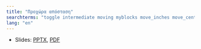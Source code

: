 ```yaml
---
title: "Προχώρα απόσταση"
searchterms: "toggle intermediate moving myblocks move_inches move_centimeters move_centimetres move_cm wheelconverter my_blocks moving_with moving_with_my_blocks"
lang: "en"
---
```

 <ul>
 <li class="ng-binding">Slides:
 <a href="translations/en-us/intermediate/MoveDistance.pptx">PPTX</a>,
 <a href="translations/en-us/intermediate/MoveDistance.pdf">PDF</a>
 </li>
</ul>
